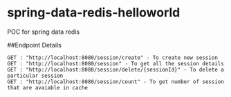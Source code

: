 # spring-data-redis-helloworld
POC for spring data redis

##Endpoint Details

    GET : "http://localhost:8080/session/create" - To create new session
    GET : "http://localhost:8080/session" - To get all the session details
    GET : "http://localhost:8080/session/delete/{sessionId}" - To delete a particular session
    GET : "http://localhost:8080/session/count" - To get number of session that are avaiable in cache
    